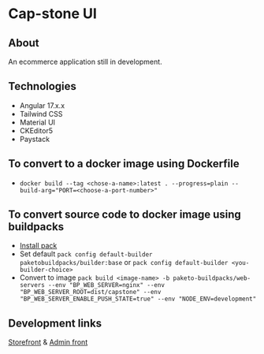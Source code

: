 # Cap-stone UI

## About

An ecommerce application still in development.

## Technologies

- Angular 17.x.x
- Tailwind CSS
- Material UI
- CKEditor5
- Paystack

## To convert to a docker image using Dockerfile

- `docker build --tag <chose-a-name>:latest . --progress=plain --build-arg="PORT=<choose-a-port-number>"`

## To convert source code to docker image using buildpacks

- [Install pack](https://buildpacks.io/docs/tools/pack/)
- Set default `pack config default-builder paketobuildpacks/builder:base`
  or `pack config default-builder <you-builder-choice>`
- Convert to image `pack build <image-name> -b paketo-buildpacks/web-servers
--env "BP_WEB_SERVER=nginx"
--env "BP_WEB_SERVER_ROOT=dist/capstone"
--env "BP_WEB_SERVER_ENABLE_PUSH_STATE=true"
--env "NODE_ENV=development"`

## Development links

[Storefront](https://server.emmanueluluabuike.com/)
&
[Admin front](https://server.emmanueluluabuike.com/admin)
